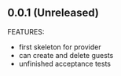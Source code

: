 ## 0.0.1 (Unreleased)

FEATURES:
 * first skeleton for provider
 * can create and delete guests
 * unfinished acceptance tests
